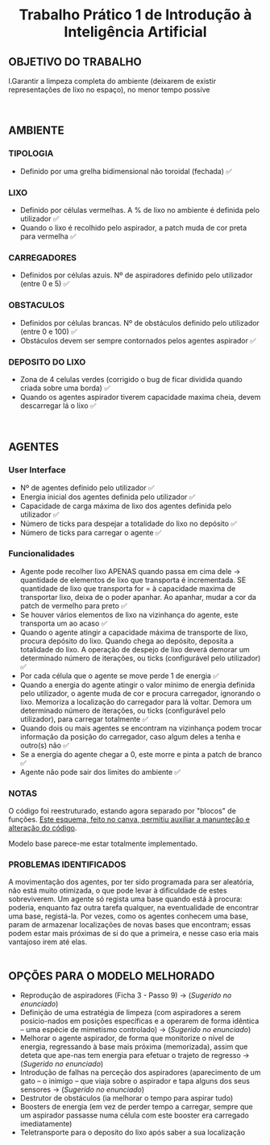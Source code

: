 # <div align="center">Trabalho Prático 1 de Introdução à Inteligência Artificial </div>  

## OBJETIVO DO TRABALHO
l.Garantir a limpeza completa do ambiente (deixarem de existir representações de lixo no espaço), no menor tempo possíve

</br>

## AMBIENTE

### TIPOLOGIA
- Definido por uma grelha bidimensional não toroidal (fechada) ✅

### LIXO 
- Definido por células vermelhas. A % de lixo no ambiente é definida pelo utilizador ✅
- Quando o lixo é recolhido pelo aspirador, a patch muda de cor preta para vermelha ✅

### CARREGADORES
- Definidos por células azuis. Nº de aspiradores definido pelo utilizador (entre 0 e 5) ✅

### OBSTACULOS
- Definidos por células brancas. Nº de obstáculos definido pelo utilizador (entre 0 e 100) ✅
- Obstáculos devem ser sempre contornados pelos agentes aspirador ✅

### DEPOSITO DO LIXO
- Zona de 4 celulas verdes (corrigido o bug de ficar dividida quando criada sobre uma borda) ✅
- Quando os agentes aspirador tiverem capacidade maxima cheia, devem descarregar lá o lixo ✅

</br>

## AGENTES
### User Interface
- Nº de agentes definido pelo utilizador ✅
- Energia inicial dos agentes definida pelo utilizador ✅
- Capacidade de carga máxima de lixo dos agentes definida pelo utilizador ✅
- Número de ticks para despejar a totalidade do lixo no depósito ✅
- Número de ticks para carregar o agente ✅

### Funcionalidades
- Agente pode recolher lixo APENAS quando passa em cima dele -> quantidade de elementos de lixo que transporta é incrementada. SE quantidade de lixo que transporta for = à capacidade maxima de transportar lixo, deixa de o poder apanhar. Ao apanhar, mudar a cor da patch de vermelho para preto ✅
- Se houver vários elementos de lixo na vizinhança do agente, este transporta um ao acaso ✅
- Quando o agente atingir a capacidade máxima de transporte de lixo, procura depósito do lixo. Quando chega ao depósito, deposita a totalidade do lixo. A operação de despejo de lixo deverá demorar um determinado número de iterações, ou ticks (configurável pelo utilizador) ✅
- Por cada célula que o agente se move perde 1 de energia ✅
- Quando a energia do agente atingir o valor mínimo de energia definida pelo utilizador, o agente muda de cor e procura carregador, ignorando o lixo. Memoriza a localização do carregador para lá voltar. Demora um determinado número de iterações, ou ticks (configurável pelo utilizador), para carregar totalmente ✅
- Quando dois ou mais agentes se encontram na vizinhança podem trocar informação da posição do carregador, caso algum deles a tenha e outro(s) não ✅
- Se a energia do agente chegar a 0, este morre e pinta a patch de branco ✅
- Agente não pode sair dos limites do ambiente ✅


### NOTAS
O código foi reestruturado, estando agora separado por "blocos" de funções. [Este esquema, feito no canva, permitiu auxiliar a manunteção e alteração do código](https://www.canva.com/design/DAGFIWuWHxU/qPvDbnDFWYdDC-PpufxLcQ/view?utm_content=DAGFIWuWHxU&utm_campaign=designshare&utm_medium=link&utm_source=editor).

Modelo base parece-me estar totalmente implementado.

### PROBLEMAS IDENTIFICADOS
A movimentação dos agentes, por ter sido programada para ser aleatória, não está muito otimizada, o que pode levar à dificuldade de estes sobreviverem.
Um agente só regista uma base quando está à procura: poderia, enquanto faz outra tarefa qualquer, na eventualidade de encontrar uma base, registá-la.
Por vezes, como os agentes conhecem uma base, param de armazenar localizações de novas bases que encontram; essas podem estar mais próximas de si do que a primeira, e nesse caso eria mais vantajoso irem até elas.
</br>
</br>

## OPÇÕES PARA O MODELO MELHORADO
- Reprodução de aspiradores (Ficha 3 - Passo 9) -> (_Sugerido no enunciado_)
- Definição de uma estratégia de limpeza (com aspiradores a serem posicio-nados em posições específicas e a operarem de forma idêntica – uma espécie de mimetismo controlado) -> (_Sugerido no enunciado_)
- Melhorar o agente aspirador, de forma que monitorize o nível de energia, regressando à base mais próxima (memorizada), assim que deteta que ape-nas tem energia para efetuar o trajeto de regresso -> (_Sugerido no enunciado_)
- Introdução de falhas na perceção dos aspiradores (aparecimento de um gato – o inimigo – que viaja sobre o aspirador e tapa alguns dos seus sensores -> (_Sugerido no enunciado_)
- Destrutor de obstáculos (ia melhorar o tempo para aspirar tudo)
- Boosters de energia (em vez de perder tempo a carregar, sempre que um aspirador passasse numa célula com este booster era carregado imediatamente)
- Teletransporte para o deposito do lixo após saber a sua localização




